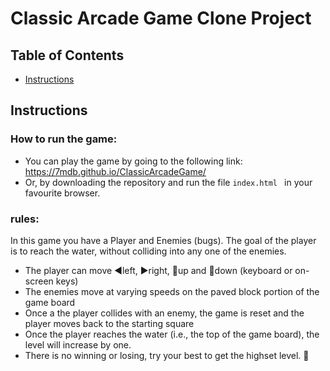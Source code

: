 # Classic Arcade Game Clone Project

## Table of Contents

- [Instructions](#instructions)

## Instructions

### How to run the game:
- You can play the game by going to the following link: https://7mdb.github.io/ClassicArcadeGame/
- Or, by downloading the repository and run the file ```index.html ``` in your favourite browser.  
### rules:

In this game you have a Player and Enemies (bugs). The goal of the player is to reach the water, without colliding into any one of the enemies.

- The player can move ◀️left, ▶️right, 🔼up and 🔽down (keyboard or on-screen keys)
- The enemies move at varying speeds on the paved block portion of the game board
- Once a the player collides with an enemy, the game is reset and the player moves back to the starting square
- Once the player reaches the water (i.e., the top of the game board), the level will increase by one.
- There is no winning or losing, try your best to get the highset level. 💪

